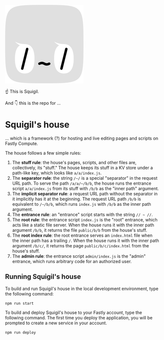 ![/~/](projects/workbench/init/public/workbench-ext/icon.svg)

☝ This is Squigil.

And 👇 this is the repo for ...

# Squigil's house

... which is a framework (?) for hosting and live editing pages and scripts on Fastly Compute.

The house follows a few simple rules:

1. The **stuff rule**: the house's pages, scripts, and other files are, collectively, its "stuff."
   The house keeps its stuff in a KV store under a path-like key, which looks like `a/a/index.js`.
1. The **separator rule**: the string `/~/` is a special "separator" in the request URL path.
   To serve the path `/a/a/~/b/b`, the house runs the entrance script `a/a/index.js` from its stuff with `/b/b` as the "inner path" argument.
1. The **implicit separator rule**: a request URL path without the separator in it implicitly has it at the beginning.
   The request URL path `/b/b` is equivalent to `/~/b/b`, which runs `index.js` with `/b/b` as the inner path argument.
1. The **entrance rule**: an "entrance" script starts with the string `// ~ //`.
1. The **root rule**: the entrance script `index.js` is the "root" entrance, which acts like a static file server.
   When the house runs it with the inner path argument `/b/b`, it returns the file `public/b/b` from the house's stuff.
1. The **root index rule**: the root entrance serves an `index.html` file when the inner path has a trailing `/`.
   When the house runs it with the inner path argument `/b/c/`, it returns the page `public/b/c/index.html` from the house's stuff.
1. The **admin rule**: the entrance script `admin/index.js` is the "admin" entrance, which runs arbitrary code for an authorized user.

## Running Squigil's house

To build and run Squigil's house in the local development environment, type the following command:

```shell
npm run start
```

To build and deploy Squigil's house to your Fastly account, type the following command.
The first time you deploy the application, you will be prompted to create a new service in your account.

```shell
npm run deploy
```
